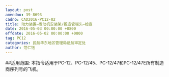 ```yaml
---
layout: post
amendno: 39-8693
cadno: CAD2016-PC12-02
title: 动力装置—发动机安装架/锻造管端头—检查
date: 2016-05-03 00:00:00 +0800
effdate: 2016-05-02 00:00:00 +0800
tag: PC12
categories: 民航华东地区管理局适航审定处
author: 范仁钰
---
```


##适用范围:
本指令适用于PC-12、PC-12/45、PC-12/47和PC-12/47E所有制造商序列号的飞机。

